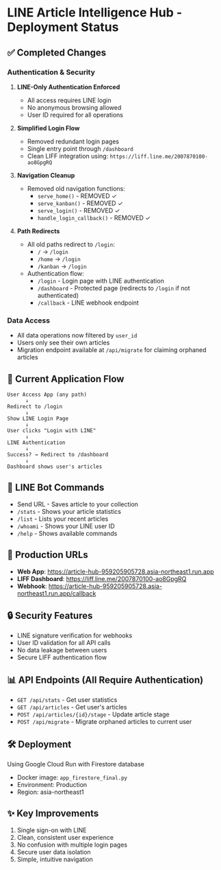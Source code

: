 # LINE Article Intelligence Hub - Deployment Status

## ✅ Completed Changes

### Authentication & Security
1. **LINE-Only Authentication Enforced**
   - All access requires LINE login
   - No anonymous browsing allowed
   - User ID required for all operations

2. **Simplified Login Flow**
   - Removed redundant login pages
   - Single entry point through `/dashboard`
   - Clean LIFF integration using: `https://liff.line.me/2007870100-ao8GpgRQ`

3. **Navigation Cleanup**
   - Removed old navigation functions:
     - `serve_home()` - REMOVED ✓
     - `serve_kanban()` - REMOVED ✓
     - `serve_login()` - REMOVED ✓
     - `handle_login_callback()` - REMOVED ✓
   
4. **Path Redirects**
   - All old paths redirect to `/login`:
     - `/` → `/login`
     - `/home` → `/login`
     - `/kanban` → `/login`
   - Authentication flow:
     - `/login` - Login page with LINE authentication
     - `/dashboard` - Protected page (redirects to `/login` if not authenticated)
     - `/callback` - LINE webhook endpoint

### Data Access
- All data operations now filtered by `user_id`
- Users only see their own articles
- Migration endpoint available at `/api/migrate` for claiming orphaned articles

## 🔄 Current Application Flow

```
User Access App (any path)
      ↓
Redirect to /login
      ↓
Show LINE Login Page
      ↓
User clicks "Login with LINE"
      ↓
LINE Authentication
      ↓
Success? → Redirect to /dashboard
      ↓
Dashboard shows user's articles
```

## 📱 LINE Bot Commands
- Send URL - Saves article to your collection
- `/stats` - Shows your article statistics
- `/list` - Lists your recent articles
- `/whoami` - Shows your LINE user ID
- `/help` - Shows available commands

## 🚀 Production URLs
- **Web App**: https://article-hub-959205905728.asia-northeast1.run.app
- **LIFF Dashboard**: https://liff.line.me/2007870100-ao8GpgRQ
- **Webhook**: https://article-hub-959205905728.asia-northeast1.run.app/callback

## 🔒 Security Features
- LINE signature verification for webhooks
- User ID validation for all API calls
- No data leakage between users
- Secure LIFF authentication flow

## 📊 API Endpoints (All Require Authentication)
- `GET /api/stats` - Get user statistics
- `GET /api/articles` - Get user's articles
- `POST /api/articles/{id}/stage` - Update article stage
- `POST /api/migrate` - Migrate orphaned articles to current user

## 🛠️ Deployment
Using Google Cloud Run with Firestore database
- Docker image: `app_firestore_final.py`
- Environment: Production
- Region: asia-northeast1

## ✨ Key Improvements
1. Single sign-on with LINE
2. Clean, consistent user experience
3. No confusion with multiple login pages
4. Secure user data isolation
5. Simple, intuitive navigation